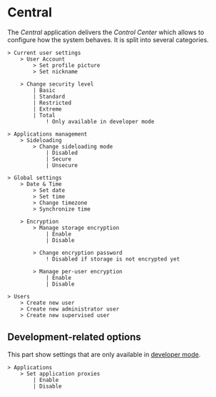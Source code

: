 # Central

The _Central_ application delivers the _Control Center_ which allows to configure how the system behaves. It is split into several categories.

```
> Current user settings
    > User Account
        > Set profile picture
        > Set nickname

    > Change security level
        | Basic
        | Standard
        | Restricted
        | Extreme
        | Total
            ! Only available in developer mode

> Applications management
    > Sideloading
        > Change sideloading mode
            | Disabled
            | Secure
            | Unsecure

> Global settings
    > Date & Time
        > Set date
        > Set time
        > Change timezone
        > Synchronize time

    > Encryption
        > Manage storage encryption
            | Enable
            | Disable

        > Change encryption password
            ! Disabled if storage is not encrypted yet

        > Manage per-user encryption
            | Enable
            | Disable

> Users
    > Create new user
    > Create new administrator user
    > Create new supervised user
```

## Development-related options

This part show settings that are only available in [developer mode](../technical/dev-mode.md).

```
> Applications
    > Set application proxies
        | Enable
        | Disable
```
